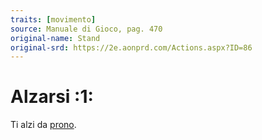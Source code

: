 ```yaml
---
traits: [movimento]
source: Manuale di Gioco, pag. 470
original-name: Stand
original-srd: https://2e.aonprd.com/Actions.aspx?ID=86
---
```


# Alzarsi :1:

Ti alzi da [prono](/condizioni/prono).
